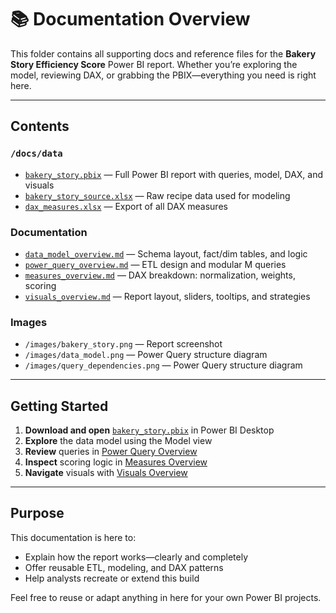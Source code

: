 # 📚 Documentation Overview

This folder contains all supporting docs and reference files for the **Bakery Story Efficiency Score** Power BI report. Whether you’re exploring the model, reviewing DAX, or grabbing the PBIX—everything you need is right here.

---

## Contents

### `/docs/data`
- [`bakery_story.pbix`](./data/bakery_story.pbix) — Full Power BI report with queries, model, DAX, and visuals  
- [`bakery_story_source.xlsx`](./data/bakery_story_source.xlsx) — Raw recipe data used for modeling  
- [`dax_measures.xlsx`](./data/dax_measures.xlsx) — Export of all DAX measures  

### Documentation
- [`data_model_overview.md`](./data_model_overview.md) — Schema layout, fact/dim tables, and logic  
- [`power_query_overview.md`](./power_query_overview.md) — ETL design and modular M queries  
- [`measures_overview.md`](./measures_overview.md) — DAX breakdown: normalization, weights, scoring  
- [`visuals_overview.md`](./visuals_overview.md) — Report layout, sliders, tooltips, and strategies

### Images
- `/images/bakery_story.png` — Report screenshot
- `/images/data_model.png` — Power Query structure diagram  
- `/images/query_dependencies.png` — Power Query structure diagram
  
---

## Getting Started

1. **Download and open** [`bakery_story.pbix`](../data/bakery_story.pbix) in Power BI Desktop  
2. **Explore** the data model using the Model view  
3. **Review** queries in [Power Query Overview](./power_query_overview.md)  
4. **Inspect** scoring logic in [Measures Overview](./measures_overview.md)  
5. **Navigate** visuals with [Visuals Overview](./visuals_overview.md)

---

## Purpose

This documentation is here to:
- Explain how the report works—clearly and completely  
- Offer reusable ETL, modeling, and DAX patterns  
- Help analysts recreate or extend this build

Feel free to reuse or adapt anything in here for your own Power BI projects.
